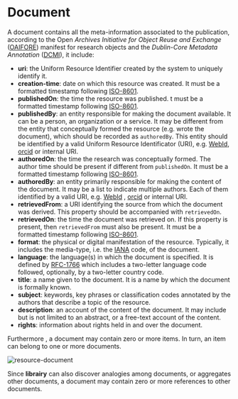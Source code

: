 # Document

A document contains all the meta-information associated to the publication, according to the Open  *Archives Initiative for Object Reuse and Exchange* ([OAIFORE](http://www.openarchives.org/ore/1.0/toc.html)) manifest for research objects and the *Dublin-Core Metadata Annotation* ([DCMI](http://dublincore.org/documents/1999/07/02/dces/)), it include: 
* **uri**: the Uniform Resource Identifier created by the system to uniquely identify it. 
* **creation-time**:  date  on  which  this  resource  was  created.  It  must  be  a  formatted  timestamp  following [ISO-8601](http://www.iso.org/iso/home/standards/iso8601.htm). 
* **publishedOn**:  the  time  the  resource  was  published.  t  must  be  a  formatted  timestamp  following [ISO-8601](http://www.iso.org/iso/home/standards/iso8601.htm). 
* **publishedBy**:  an  entity  responsible  for  making  the  document  available.  It  can  be  a  person,   an  organization  or  a  service.    It  may  be  different  from  the  entity  that  conceptually  formed  the  resource  (e.g.  wrote  the  document),  which  should  be  recorded  as  `authoredBy`.  This  entity  should  be  identified  by  a  valid  Uniform  Resource  Identificator  (URI),  e.g.  [WebId](https://www.w3.org/wiki/WebID),  [orcid](http://orcid.org/) or internal URI. 
* **authoredOn**:    the  time  the  research  was  conceptually  formed.  The  author  time  should  be  present if different from `publishedOn`. It must be a formatted timestamp following [ISO-8601](http://www.iso.org/iso/home/standards/iso8601.htm). 
* **authoredBy**: an entity primarily responsible for making the content of the document. It may  be  a  list  to  indicate  multiple  authors.  Each  of  them  identified  by  a  valid  URI,  e.g.  [WebId](https://www.w3.org/wiki/WebID)  ,  [orcid](http://orcid.org/) or internal URI. 
* **retrievedFrom**:  a  URI  identifying  the  source  from  which  the  document  was  derived.  This  property should be accompanied with `retrievedOn`.  
* **retrievedOn**:  the  time  the  document  was  retrieved  on.  If  this  property  is  present,  then  `retrievedFrom` must also be present. It must be a formatted timestamp following [ISO-8601](http://www.iso.org/iso/home/standards/iso8601.htm). 
* **format**: the physical or digital manifestation of the resource. Typically, it includes the media-type, i.e. the [IANA](http://www.iana.org/assignments/mediaFtypes/mediaFtypes.xhtml) code, of the document. 
* **language**:  the  language(s)  in  which  the  document  is  specified.  It  is  defined  by  [RFC-1766](http://www.ietf.org/rfc/rfc1766.txt)  which  includes  a  two-letter  language  code  followed,  optionally,  by  a  two-letter  country  code. 
* **title**: a name given to the document. It is a name by which the document is formally known. 
* **subject**:  keywords,  key  phrases  or  classification  codes  annotated  by  the  authors  that describe a topic of the resource. 
* **description**: an account of the content of the document. It may include but is not limited to an abstract, or a free-text account of the content. 
* **rights**: information about rights held in and over the document.

Furthermore , a document may contain zero or more items. In turn, an item can belong to one or 
more documents. 

![resource-document](https://dl.dropboxusercontent.com/u/299257/librairy/figures/resource-document.png)

Since **librairy** can also discover analogies among documents, or aggregates other documents,  a document may contain zero or more references to other documents.